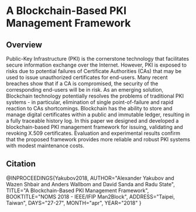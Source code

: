 # A Blockchain-Based PKI Management Framework
## Overview
Public-Key Infrastructure (PKI) is the cornerstone technology that facilitates secure information exchange over the Internet. However, PKI is exposed to risks due to potential failures of Certificate Authorities (CAs) that may be used to issue unauthorized certificates for end-users. Many recent breaches show that if a CA is compromised, the security of the corresponding end-users will be in risk. As an emerging solution, Blockchain technology potentially resolves the problems of traditional PKI systems - in particular, elimination of single point-of-failure and rapid reaction to CAs shortcomings. Blockchain has the ability to store and manage digital certificates within a public and immutable ledger, resulting in a fully traceable history log. In this paper we designed and developed a blockchain-based PKI management framework for issuing, validating and revoking X.509 certificates. Evaluation and experimental results confirm that the proposed framework provides more reliable and robust PKI systems with modest maintenance costs.

## Citation 
@INPROCEEDINGS{Yakubov2018,
    AUTHOR="Alexander Yakubov and Wazen Shbair and Anders Wallbom and David Sanda and Radu State",
    TITLE="A Blockchain-Based PKI Management Framework",
    BOOKTITLE="NOMS 2018 - IEEE/IFIP Man2Block",
    ADDRESS="Taipei, Taiwan",
    DAYS="27-27",
    MONTH="apr",
    YEAR="2018"
}


